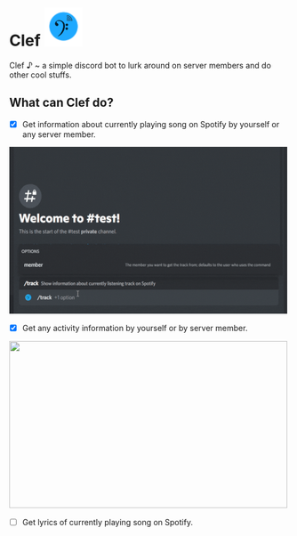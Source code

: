# Clef <img src="resources/Clef Logo.png" alt="Clef Logo © 2022 CheapNightbot" title="Clef Logo © 2022 CheapNightbot" width="69" height="69"/>

 Clef ♪ ~ a simple discord bot to lurk around on server members and do other cool stuffs.

## What can Clef do?

- [x] Get information about currently playing song on Spotify by yourself or any server member.

<img src="resources\Clef - Track Command.gif" width="500" height="300"/>

- [x] Get any activity information by yourself or by server member.

<img src="resources/Clef - Activity Command.gif" width="500" height="300"/>

- [ ] Get lyrics of currently playing song on Spotify.
